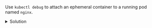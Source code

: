 Use `kubectl debug` to attach an ephemeral container to a running pod named `nginx`.

<details><summary>Solution</summary>
<br>

```bash
kubectl -n session283884 run nginx --image=nginx
```{{exec}}

```bash
kubectl -n session283884 debug -it nginx --image=busybox --target=nginx
```{{exec}}

</details>